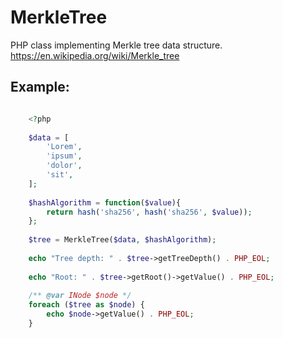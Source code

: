 # MerkleTree
PHP class implementing Merkle tree data structure.
https://en.wikipedia.org/wiki/Merkle_tree

## Example:
```php

    <?php
    
    $data = [
        'Lorem',
        'ipsum',
        'dolor',
        'sit',
    ];
    
    $hashAlgorithm = function($value){
        return hash('sha256', hash('sha256', $value));
    };
    
    $tree = MerkleTree($data, $hashAlgorithm);
    
    echo "Tree depth: " . $tree->getTreeDepth() . PHP_EOL;
    
    echo "Root: " . $tree->getRoot()->getValue() . PHP_EOL;
    
    /** @var INode $node */
    foreach ($tree as $node) {
        echo $node->getValue() . PHP_EOL;
    }
```
